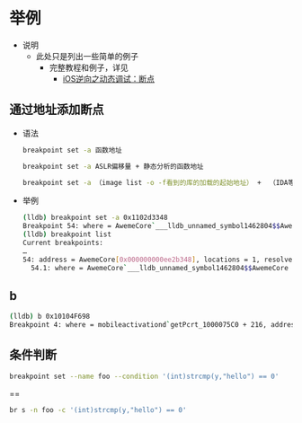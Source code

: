 # 举例

* 说明
  * 此处只是列出一些简单的例子
    * 完整教程和例子，详见
      * [iOS逆向之动态调试：断点](https://book.crifan.org/books/ios_re_debug_breakpoint/website/)

## 通过地址添加断点

* 语法
  ```bash
  breakpoint set -a 函数地址

  breakpoint set -a ASLR偏移量 + 静态分析的函数地址

  breakpoint set -a （image list -o -f看到的库的加载的起始地址） +  （IDA等工具）静态分析的函数地址
  ```
* 举例
  ```bash
  (lldb) breakpoint set -a 0x1102d3348
  Breakpoint 54: where = AwemeCore`___lldb_unnamed_symbol1462804$$AwemeCore + 480, address = 0x00000001102d3348
  (lldb) breakpoint list
  Current breakpoints:
  …
  54: address = AwemeCore[0x000000000ee2b348], locations = 1, resolved = 1, hit count = 0
    54.1: where = AwemeCore`___lldb_unnamed_symbol1462804$$AwemeCore + 480, address = 0x00000001102d3348, resolved, hit count = 0
  ```

## b

```bash
(lldb) b 0x10104F698
Breakpoint 4: where = mobileactivationd`getPcrt_1000075C0 + 216, address = 0x000000010104f698
```

## 条件判断

```bash
breakpoint set --name foo --condition '(int)strcmp(y,"hello") == 0'
```

==

```bash
br s -n foo -c '(int)strcmp(y,"hello") == 0'
```